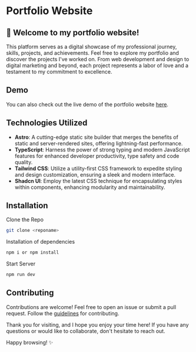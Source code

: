 # Portfolio Website

## 👋 Welcome to my portfolio website! 

This platform serves as a digital showcase of my professional journey, skills, projects, and achievements. Feel free to explore my portfolio and discover the projects I've worked on. From web development and design to digital marketing and beyond, each project represents a labor of love and a testament to my commitment to excellence.

## Demo

You can also check out the live demo of the portfolio website [here](https://alvindennis.vercel.app/).

## Technologies Utilized

- **Astro**: A cutting-edge static site builder that merges the benefits of static and server-rendered sites, offering lightning-fast performance.
- **TypeScript**: Harness the power of strong typing and modern JavaScript features for enhanced developer productivity, type safety and code quality.
- **Tailwind CSS**: Utilize a utility-first CSS framework to expedite styling and design customization, ensuring a sleek and modern interface.
- **Shadcn UI**: Employ the latest CSS technique for encapsulating styles within components, enhancing modularity and maintainability.

## Installation

Clone the Repo

```bash
git clone <reponame>
```

Installation of dependencies

```bash
npm i or npm install
```

Start Server

```bash
npm run dev
```
## Contributing

Contributions are welcome! Feel free to open an issue or submit a pull request. Follow the [guidelines](https://github.com/alvin-dennis/Personal-Portfolio-2.0/blob/main/CONTRIBUTING.md) for contributing.

Thank you for visiting, and I hope you enjoy your time here! If you have any questions or would like to collaborate, don't hesitate to reach out.

Happy browsing! ✨
